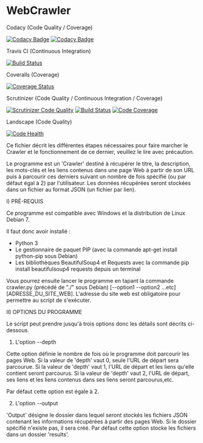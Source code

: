 # WebCrawler

Codacy (Code Quality / Coverage)

[![Codacy Badge](https://api.codacy.com/project/badge/Grade/0b17840fc7424e8f931ca326d887cddb)](https://www.codacy.com/app/arnaudflaesch/WebCrawler?utm_source=github.com&amp;utm_medium=referral&amp;utm_content=ArnaudFlaesch/WebCrawler&amp;utm_campaign=Badge_Grade) [![Codacy Badge](https://api.codacy.com/project/badge/Coverage/0b17840fc7424e8f931ca326d887cddb)](https://www.codacy.com/app/arnaudflaesch/WebCrawler?utm_source=github.com&amp;utm_medium=referral&amp;utm_content=ArnaudFlaesch/WebCrawler&amp;utm_campaign=Badge_Coverage)

Travis CI (Continuous Integration)

[![Build Status](https://travis-ci.org/ArnaudFlaesch/WebCrawler.svg?branch=master)](https://travis-ci.org/ArnaudFlaesch/WebCrawler)

Coveralls (Coverage)

[![Coverage Status](https://coveralls.io/repos/github/ArnaudFlaesch/WebCrawler/badge.svg?branch=master)](https://coveralls.io/github/ArnaudFlaesch/WebCrawler?branch=master)

Scrutinizer (Code Quality / Continuous Integration / Coverage)

[![Scrutinizer Code Quality](https://scrutinizer-ci.com/g/ArnaudFlaesch/WebCrawler/badges/quality-score.png?b=master)](https://scrutinizer-ci.com/g/ArnaudFlaesch/WebCrawler/?branch=master) [![Build Status](https://scrutinizer-ci.com/g/ArnaudFlaesch/WebCrawler/badges/build.png?b=master)](https://scrutinizer-ci.com/g/ArnaudFlaesch/WebCrawler/build-status/master) [![Code Coverage](https://scrutinizer-ci.com/g/ArnaudFlaesch/WebCrawler/badges/coverage.png?b=master)](https://scrutinizer-ci.com/g/ArnaudFlaesch/WebCrawler/?branch=master)

Landscape (Code Quality)

[![Code Health](https://landscape.io/github/ArnaudFlaesch/WebCrawler/master/landscape.svg?style=flat)](https://landscape.io/github/ArnaudFlaesch/WebCrawler/master)

Ce fichier décrit les différentes étapes nécessaires pour faire marcher le Crawler et le
fonctionnement de ce dernier, veuillez le lire avec précaution.

Le programme est un 'Crawler' destiné à récupérer le titre, la description, les mots-clés
et les liens contenus dans une page Web à partir de son URL puis à parcourir
ces derniers suivant un nombre de fois spécifié (ou par défaut égal à 2) par l'utilisateur.
Les données récupérées seront stockées dans un fichier au format JSON (un fichier par lien).

I) PRÉ-REQUIS

Ce programme est compatible avec Windows et la distribution de Linux Debian 7.

Il faut donc avoir installé :

- Python 3
- Le gestionnaire de paquet PIP (avec la commande apt-get install python-pip sous Debian)
- Les bibliothèques BeautifulSoup4 et Requests avec la commande pip install beautifulsoup4 requests depuis un terminal

Vous pourrez ensuite lancer le programme en tapant la commande crawler.py (précédé de "./" sous Debian) [--option1 --option2 ...etc] [ADRESSE_DU_SITE_WEB].
L'adresse du site web est obligatoire pour permettre au script de s'exécuter.

II) OPTIONS DU PROGRAMME

Le script peut prendre jusqu'à trois options donc les détails sont décrits ci-dessous.

1) L'option --depth

Cette option définie le nombre de fois où le programme doit parcourir les pages Web.
Si la valeur de 'depth' vaut 0, seule l'URL de départ sera parcourue.
Si la valeur de 'depth' vaut 1, l'URL de départ et les liens qu'elle contient seront parcourus.
Si la valeur de 'depth' vaut 2, l'URL de départ, ses liens et les liens contenus dans ses liens seront parcourus,etc.

Par défaut cette option est égale à 2.

2) L'option --output

'Output' désigne le dossier dans lequel seront stockés les fichiers JSON contenant les informations récupérées à partir des pages Web.
Si le dossier spécifié n'existe pas, il sera créé.
Par défaut cette option stocke les fichiers dans un dossier 'results'.